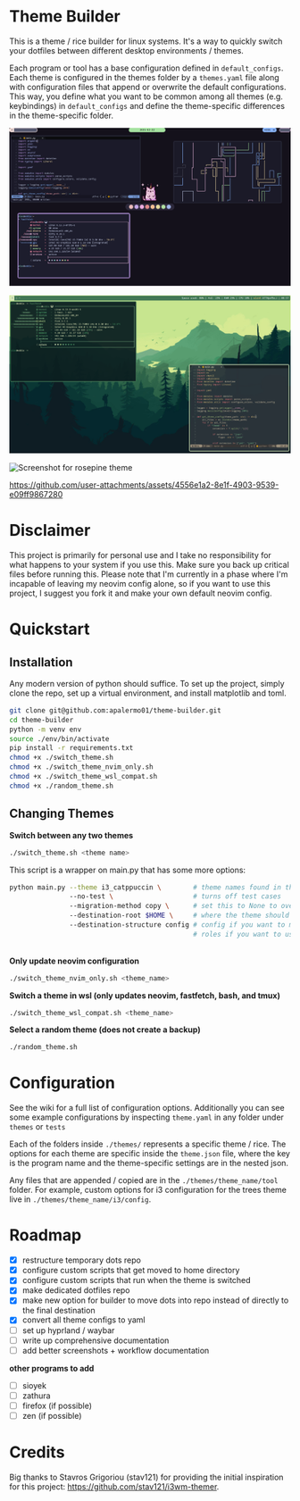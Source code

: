 # Theme Builder 

This is a theme / rice builder for linux systems. It's a way to quickly switch
your dotfiles between different desktop environments / themes. 

Each program or tool has a base configuration defined in `default_configs`. Each
theme is configured in the themes folder by a `themes.yaml` file along with
configuration files that append or overwrite the default configurations. This
way, you define what you want to be common among all themes (e.g. keybindings)
in `default_configs` and define the theme-specific differences in the
theme-specific folder.

![Screenshot for i3 catppuccin theme](themes/i3_catppuccin/i3_catppuccin_screenshot.png)

![Screenshot for trees theme](themes/i3_trees/trees_screenshot.png)

![Screenshot for rosepine theme](themes/i3_rose_pine/i3_rose_pine_screenshot.png)


https://github.com/user-attachments/assets/4556e1a2-8e1f-4903-9539-e09ff9867280


# Disclaimer

This project is primarily for personal use and I take no responsibility for
what happens to your system if you use this. Make sure you back up critical
files before running this. Please note that I'm currently in a phase where I'm
incapable of leaving my neovim config alone, so if you want to use this project,
I suggest you fork it and make your own default neovim config.

# Quickstart

## Installation 
Any modern version of python should suffice. To set up the project, simply clone
the repo, set up a virtual environment, and install matplotlib and toml.

```bash 
git clone git@github.com:apalermo01/theme-builder.git
cd theme-builder 
python -m venv env 
source ./env/bin/activate 
pip install -r requirements.txt
chmod +x ./switch_theme.sh
chmod +x ./switch_theme_nvim_only.sh
chmod +x ./switch_theme_wsl_compat.sh
chmod +x ./random_theme.sh

```

## Changing Themes

**Switch between any two themes**

```bash
./switch_theme.sh <theme name>
```

This script is a wrapper on main.py that has some more options:

```bash 
python main.py --theme i3_catppuccin \        # theme names found in the themes folder
               --no-test \                    # turns off test cases
               --migration-method copy \      # set this to None to overwrite nothing and inspect the build folder
               --destination-root $HOME \     # where the theme should get moved to
               --destination-structure config # config if you want to move directly to home directory
                                              # roles if you want to use some other automation tool to install the dotfiles
               

```

**Only update neovim configuration**
```bash
./switch_theme_nvim_only.sh <theme_name>
```

**Switch a theme in wsl (only updates neovim, fastfetch, bash, and tmux)**
```bash
./switch_theme_wsl_compat.sh <theme_name>
```

**Select a random theme (does not create a backup)**
```bash
./random_theme.sh
```


# Configuration 

See the wiki for a full list of configuration options. Additionally you can see
some example configurations by inspecting `theme.yaml` in any folder under
`themes` or `tests`

Each of the folders inside `./themes/` represents a specific theme / rice. The
options for each theme are specific inside the `theme.json` file, where the key
is the program name and the theme-specific settings are in the nested json.

Any files that are appended / copied are in the `./themes/theme_name/tool`
folder. For example, custom options for i3 configuration for the trees theme
live in `./themes/theme_name/i3/config`. 

# Roadmap
- [x] restructure temporary dots repo 
- [x] configure custom scripts that get moved to home directory 
- [x] configure custom scripts that run when the theme is switched
- [x] make dedicated dotfiles repo 
- [x] make new option for builder to move dots into repo instead of directly to the final destination
- [x] convert all theme configs to yaml
- [ ] set up hyprland / waybar
- [ ] write up comprehensive documentation
- [ ] add better screenshots + workflow documentation

**other programs to add**
- [ ] sioyek
- [ ] zathura
- [ ] firefox (if possible)
- [ ] zen (if possible)

# Credits
Big thanks to Stavros Grigoriou (stav121) for providing the initial inspiration
for this project: https://github.com/stav121/i3wm-themer.


